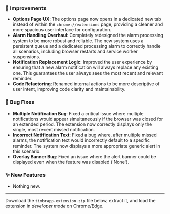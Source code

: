 ### 🚀 Improvements
- **Options Page UX**: The options page now opens in a dedicated new tab instead of within the `chrome://extensions` page, providing a cleaner and more spacious user interface for configuration.
- **Alarm Handling Overhaul**: Completely redesigned the alarm processing system to be more robust and reliable. The new system uses a persistent queue and a dedicated processing alarm to correctly handle all scenarios, including browser restarts and service worker suspensions.
- **Notification Replacement Logic**: Improved the user experience by ensuring that a new alarm notification will always replace any existing one. This guarantees the user always sees the most recent and relevant reminder.
- **Code Refactoring**: Renamed internal actions to be more descriptive of user intent, improving code clarity and maintainability.

### 🐛 Bug Fixes
- **Multiple Notification Bug**: Fixed a critical issue where multiple notifications would appear simultaneously if the browser was closed for an extended period. The extension now correctly displays only the single, most recent missed notification.
- **Incorrect Notification Text**: Fixed a bug where, after multiple missed alarms, the notification text would incorrectly default to a specific reminder. The system now displays a more appropriate generic alert in this scenario.
- **Overlay Banner Bug**: Fixed an issue where the alert banner could be displayed even when the feature was disabled ('None').

### ✨ New Features
- Nothing new.

---

Download the `timbrapp-extension.zip` file below, extract it, and load the extension in *developer mode* on Chrome/Edge.
